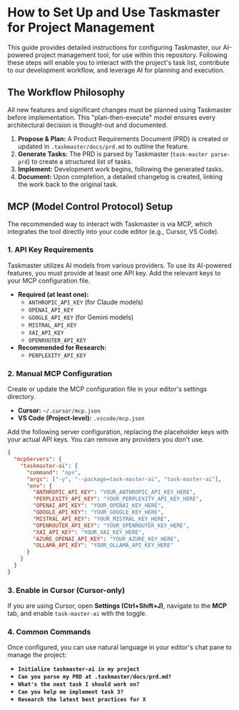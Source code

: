# How to Set Up and Use Taskmaster for Project Management

This guide provides detailed instructions for configuring Taskmaster, our AI-powered project management tool, for use within this repository. Following these steps will enable you to interact with the project's task list, contribute to our development workflow, and leverage AI for planning and execution.

## The Workflow Philosophy

All new features and significant changes must be planned using Taskmaster before implementation. This "plan-then-execute" model ensures every architectural decision is thought-out and documented.

1.  **Propose & Plan:** A Product Requirements Document (PRD) is created or updated in `.taskmaster/docs/prd.md` to outline the feature.
2.  **Generate Tasks:** The PRD is parsed by Taskmaster (`task-master parse-prd`) to create a structured list of tasks.
3.  **Implement:** Development work begins, following the generated tasks.
4.  **Document:** Upon completion, a detailed changelog is created, linking the work back to the original task.

## MCP (Model Control Protocol) Setup

The recommended way to interact with Taskmaster is via MCP, which integrates the tool directly into your code editor (e.g., Cursor, VS Code).

### 1. API Key Requirements

Taskmaster utilizes AI models from various providers. To use its AI-powered features, you must provide at least one API key. Add the relevant keys to your MCP configuration file.

-   **Required (at least one):**
    -   `ANTHROPIC_API_KEY` (for Claude models)
    -   `OPENAI_API_KEY`
    -   `GOOGLE_API_KEY` (for Gemini models)
    -   `MISTRAL_API_KEY`
    -   `XAI_API_KEY`
    -   `OPENROUTER_API_KEY`
-   **Recommended for Research:**
    -   `PERPLEXITY_API_KEY`

### 2. Manual MCP Configuration

Create or update the MCP configuration file in your editor's settings directory.

-   **Cursor:** `~/.cursor/mcp.json`
-   **VS Code (Project-level):** `.vscode/mcp.json`

Add the following server configuration, replacing the placeholder keys with your actual API keys. You can remove any providers you don't use.

```json
{
  "mcpServers": {
    "taskmaster-ai": {
      "command": "npx",
      "args": ["-y", "--package=task-master-ai", "task-master-ai"],
      "env": {
        "ANTHROPIC_API_KEY": "YOUR_ANTHROPIC_API_KEY_HERE",
        "PERPLEXITY_API_KEY": "YOUR_PERPLEXITY_API_KEY_HERE",
        "OPENAI_API_KEY": "YOUR_OPENAI_KEY_HERE",
        "GOOGLE_API_KEY": "YOUR_GOOGLE_KEY_HERE",
        "MISTRAL_API_KEY": "YOUR_MISTRAL_KEY_HERE",
        "OPENROUTER_API_KEY": "YOUR_OPENROUTER_KEY_HERE",
        "XAI_API_KEY": "YOUR_XAI_KEY_HERE",
        "AZURE_OPENAI_API_KEY": "YOUR_AZURE_KEY_HERE",
        "OLLAMA_API_KEY": "YOUR_OLLAMA_API_KEY_HERE"
      }
    }
  }
}
```

### 3. Enable in Cursor (Cursor-only)

If you are using Cursor, open **Settings (Ctrl+Shift+J)**, navigate to the **MCP** tab, and enable `task-master-ai` with the toggle.

### 4. Common Commands

Once configured, you can use natural language in your editor's chat pane to manage the project:

-   **`Initialize taskmaster-ai in my project`**
-   **`Can you parse my PRD at .taskmaster/docs/prd.md?`**
-   **`What's the next task I should work on?`**
-   **`Can you help me implement task 3?`**
-   **`Research the latest best practices for X`** 